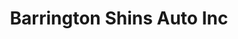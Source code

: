 ---
title: "Barrington Shins Auto Inc"
url: /streamwood/barrington-shins-auto-inc/
shop: car repair
---